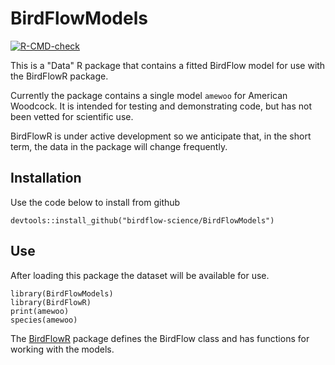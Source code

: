 # BirdFlowModels

<!-- badges: start -->
[![R-CMD-check](https://github.com/birdflow-science/BirdFlowModels/actions/workflows/R-CMD-check.yaml/badge.svg)](https://github.com/birdflow-science/BirdFlowModels/actions/workflows/R-CMD-check.yaml)
<!-- badges: end -->

This is a "Data" R package that contains a fitted BirdFlow model for use with 
the BirdFlowR package.  

Currently the package contains a single model `amewoo` for American Woodcock. 
It is intended for testing and demonstrating code, but has not been vetted 
for scientific use.

BirdFlowR is under active development so we anticipate that, in the short term,
the data in the package will change frequently.

## Installation

Use the code below to install from github

```{r}
devtools::install_github("birdflow-science/BirdFlowModels")
```
## Use

After loading this package the dataset will be available for use.

```{r}
library(BirdFlowModels)
library(BirdFlowR)
print(amewoo)
species(amewoo)
```
The [BirdFlowR](https://github.com/birdflow-science/BirdFlowR) package defines
the BirdFlow class and has functions for working with the models.


